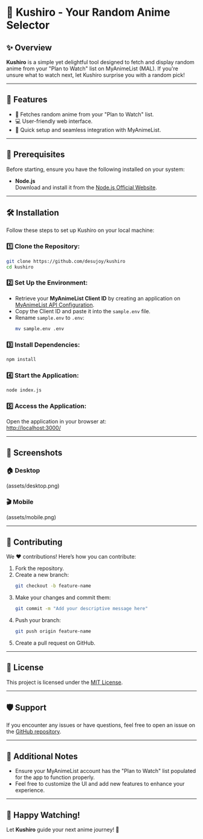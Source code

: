 # 🌸 Kushiro - Your Random Anime Selector

## ✨ Overview
**Kushiro** is a simple yet delightful tool designed to fetch and display random anime from your "Plan to Watch" list on MyAnimeList (MAL). If you're unsure what to watch next, let Kushiro surprise you with a random pick!

---

## 🌟 Features
- 🎲 Fetches random anime from your "Plan to Watch" list.
- 💻 User-friendly web interface.
- 🚀 Quick setup and seamless integration with MyAnimeList.

---

## 🔧 Prerequisites
Before starting, ensure you have the following installed on your system:

- **Node.js**  
  Download and install it from the [Node.js Official Website](https://nodejs.org/en).

---

## 🛠 Installation
Follow these steps to set up Kushiro on your local machine:

### 1️⃣ Clone the Repository:
```bash
git clone https://github.com/desujoy/kushiro
cd kushiro
```

### 2️⃣ Set Up the Environment:
- Retrieve your **MyAnimeList Client ID** by creating an application on [MyAnimeList API Configuration](https://myanimelist.net/apiconfig).
- Copy the Client ID and paste it into the `sample.env` file.
- Rename `sample.env` to `.env`:
  ```bash
  mv sample.env .env
  ```

### 3️⃣ Install Dependencies:
```bash
npm install
```

### 4️⃣ Start the Application:
```bash
node index.js
```

### 5️⃣ Access the Application:
Open the application in your browser at:  
[http://localhost:3000/](http://localhost:3000/)

---

## 📸 Screenshots

### 🏠 Desktop
(assets/desktop.png)

### 🎬 Mobile
(assets/mobile.png)

---

## 🤝 Contributing
We ❤️ contributions! Here’s how you can contribute:

1. Fork the repository.
2. Create a new branch:
   ```bash
   git checkout -b feature-name
   ```
3. Make your changes and commit them:
   ```bash
   git commit -m "Add your descriptive message here"
   ```
4. Push your branch:
   ```bash
   git push origin feature-name
   ```
5. Create a pull request on GitHub.

---

## 📜 License
This project is licensed under the [MIT License](LICENSE).

---

## 🛡 Support
If you encounter any issues or have questions, feel free to open an issue on the [GitHub repository](https://github.com/desujoy/kushiro/issues).

---

## 📖 Additional Notes
- Ensure your MyAnimeList account has the "Plan to Watch" list populated for the app to function properly.
- Feel free to customize the UI and add new features to enhance your experience.

---

## 🎉 Happy Watching!
Let **Kushiro** guide your next anime journey! 🌟

